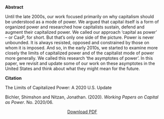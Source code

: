 <b>Abstract</b>

Until the late 2000s, our work focused primarily on why capitalism should be understood as a mode of power. We argued that capital itself is a form of organized power and researched how capitalists sustain, defend and augment their capitalized power. We called our approach ‘capital as power’ – or CasP, for short. But that’s only one side of the picture. Power is never unbounded. It is always resisted, opposed and constrained by those on whom it is imposed. And so, in the early 2010s, we started to examine more closely the limits of capitalized power and of the capitalist mode of power more generally. We called this research ‘the asymptotes of power’. In this paper, we revisit and update some of our work on these asymptotes in the United States and think about what they might mean for the future.

<b>Citation</b>

The Limits of Capitalized Power: A 2020 U.S. Update

Bichler, Shimshon and Nitzan, Jonathan. (2020). <i>Working Papers on Capital as Power</i>. No. 2020/06. 


<div style="text-align:center">
<a href="https://capitalaspower.com/wp-content/uploads/2020/12/20201200_bn_the_limits_of_capitalist_power_a_2020_us_update_wpcasp.pdf">Download PDF</a>
</div>


